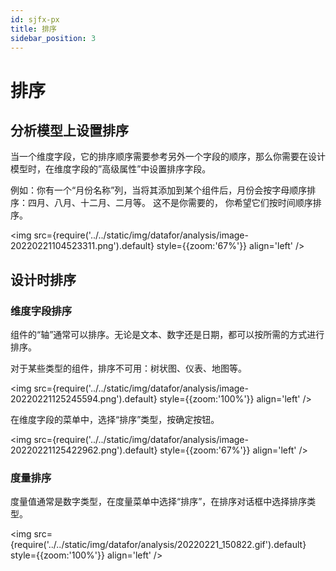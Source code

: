 ```yaml
---
id: sjfx-px
title: 排序
sidebar_position: 3
---
```

# 排序

## 分析模型上设置排序

当一个维度字段，它的排序顺序需要参考另外一个字段的顺序，那么你需要在设计模型时，在维度字段的”高级属性”中设置排序字段。

例如：你有一个“月份名称”列，当将其添加到某个组件后，月份会按字母顺序排序：四月、八月、十二月、二月等。 这不是你需要的， 你希望它们按时间顺序排序。

<img src={require('../../static/img/datafor/analysis/image-20220221104523311.png').default} 
  style={{zoom:'67%'}}
  align='left'
/> 

<div style={{clear:"both"}}></div>

## 设计时排序

### 维度字段排序

组件的“轴”通常可以排序。无论是文本、数字还是日期，都可以按所需的方式进行排序。

对于某些类型的组件，排序不可用：树状图、仪表、地图等。

<img src={require('../../static/img/datafor/analysis/image-20220221125245594.png').default} 
  style={{zoom:'100%'}}
  align='left'
/> 

<div style={{clear:"both"}}></div>


在维度字段的菜单中，选择“排序”类型，按确定按钮。

<img src={require('../../static/img/datafor/analysis/image-20220221125422962.png').default} 
  style={{zoom:'67%'}}
  align='left'
/> 

<div style={{clear:"both"}}></div>

### 度量排序

度量值通常是数字类型，在度量菜单中选择“排序”，在排序对话框中选择排序类型。

<img src={require('../../static/img/datafor/analysis/20220221_150822.gif').default} 
  style={{zoom:'100%'}}
  align='left'
/> 
<div style={{clear:"both"}}></div>

